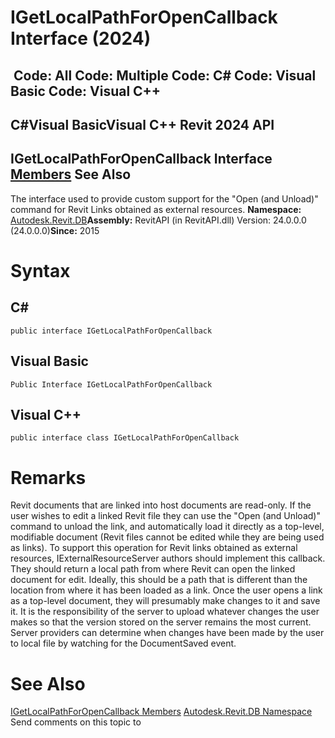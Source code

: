 # IGetLocalPathForOpenCallback Interface (2024)

﻿
 Code: All Code: Multiple Code: C# Code: Visual Basic Code: Visual C++   
---  
C#Visual BasicVisual C++
Revit 2024 API  
---  
IGetLocalPathForOpenCallback Interface  
[Members](7fa4d5ef-2e0c-d7a0-6f81-9d9615fca996.md "IGetLocalPathForOpenCallback Members") See Also  
---  
The interface used to provide custom support for the "Open (and Unload)" command for Revit Links obtained as external resources. 
**Namespace:** [Autodesk.Revit.DB](87546ba7-461b-c646-cbb1-2cb8f5bff8b2.md "Autodesk.Revit.DB Namespace")**Assembly:** RevitAPI (in RevitAPI.dll) Version: 24.0.0.0 (24.0.0.0)**Since:** 2015 
# Syntax
C#  
---  
```text
public interface IGetLocalPathForOpenCallback
```
  
Visual Basic  
---  
```text
Public Interface IGetLocalPathForOpenCallback
```
  
Visual C++  
---  
```text
public interface class IGetLocalPathForOpenCallback
```
  
# Remarks
Revit documents that are linked into host documents are read-only. If the user wishes to edit a linked Revit file they can use the "Open (and Unload)" command to unload the link, and automatically load it directly as a top-level, modifiable document (Revit files cannot be edited while they are being used as links). To support this operation for Revit links obtained as external resources, IExternalResourceServer authors should implement this callback. They should return a local path from where Revit can open the linked document for edit. Ideally, this should be a path that is different than the location from where it has been loaded as a link.
Once the user opens a link as a top-level document, they will presumably make changes to it and save it. It is the responsibility of the server to upload whatever changes the user makes so that the version stored on the server remains the most current. Server providers can determine when changes have been made by the user to local file by watching for the DocumentSaved event.
# See Also
[IGetLocalPathForOpenCallback Members](7fa4d5ef-2e0c-d7a0-6f81-9d9615fca996.md "IGetLocalPathForOpenCallback Members")
[Autodesk.Revit.DB Namespace](87546ba7-461b-c646-cbb1-2cb8f5bff8b2.md "Autodesk.Revit.DB Namespace")
Send comments on this topic to 